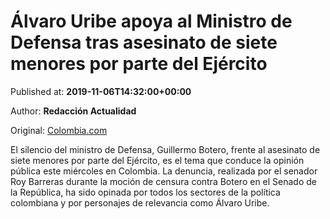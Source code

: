
# Álvaro Uribe apoya al Ministro de Defensa tras asesinato de siete menores por parte del Ejército

Published at: **2019-11-06T14:32:00+00:00**

Author: **Redacción Actualidad**

Original: [Colombia.com](https://www.colombia.com/actualidad/nacionales/alvaro-uribe-errores-ministro-de-defensa-guillermo-botero-246654)

El silencio del ministro de Defensa, Guillermo Botero, frente al asesinato de siete menores por parte del Ejército, es el tema que conduce la opinión pública este miércoles en Colombia. La denuncia, realizada por el senador Roy Barreras durante la moción de censura contra Botero en el Senado de la República, ha sido opinada por todos los sectores de la política colombiana y por personajes de relevancia como Álvaro Uribe.
